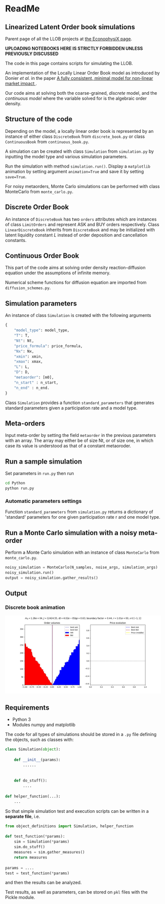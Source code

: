 # ReadMe 

## Linearized Latent Order book simulations
Parent page of all the LLOB projects at  [the EconophysiX page](https://econophysix-confluence.atlassian.net/wiki/spaces/RES/pages/43679790/LLOBs).


**UPLOADING NOTEBOOKS HERE IS STRICTLY FORBIDDEN UNLESS PREVIOUSLY DISCUSSED**

The code in this page contains scripts for simulating the LLOB.


An implementation of the Locally Linear Order Book model as introduced by Donier *et al.* in the paper [A fully consistent, minimal model for non-linear market impact ](https://https://arxiv.org/abs/1412.0141).

Our code aims at solving both the coarse-grained, *discrete* model, and the *continuous model* where the variable solved for is the algebraic order density.

## Structure of the code

Depending on the model, a locally linear order book is represented by an instance of either class `DiscreteBook` from `discrete_book.py` or class `ContinuousBook` from `continuous_book.py`.

A simulation can be created with class `Simulation` from `simulation.py` by inputting the model type and various simulation parameters.

Run the simulation with method `simulation.run()`. Display a `matplotlib` animation by setting argument `animation=True` and save it by setting `save=True`.

For noisy metaorders, Monte Carlo simulations can be performed with class MonteCarlo from `monte_carlo.py`.

## Discrete Order Book

An instance of `DiscreteBook` has two `orders` attributes which are instances of class `LimitOrders` and represent ASK and BUY orders respectively.
Class `LinearDiscreteBook` inherits from `DiscreteBook` and may be initialized with latent liquidity constant *L* instead of order deposition and cancellation constants.

## Continuous Order Book

This part of the code aims at solving order density reaction-diffusion equation under the assumptions of infinite memory.

Numerical scheme functions for diffusion equation are imported from `diffusion_schemes.py`.

## Simulation parameters

An instance of class `Simulation` is created with the following arguments
```python
{
	"model_type": model_type,
	"T": T,
	"Nt": Nt,
	"price_formula": price_formula,
	"Nx": Nx,
	"xmin": xmin,
	"xmax": xmax,
	"L": L,
	"D": D,
	"metaorder": [m0],
	"n_start" : n_start,
	"n_end" : n_end.
}
```

Class `Simulation` provides a function `standard_parameters` that generates standard parameters given a participation rate and a model type.

## Meta-orders
Input meta-order by setting the field `metaorder` in the previous parameters with an array. The array may either be of size Nt, or of size one, in which case its value is understood as that of a constant metaoroder.

## Run a sample simulation
Set parameters in `run.py` then run

```bash
cd Python
python run.py
```

### Automatic parameters settings

Function `standard_parameters` from `simulation.py` returns a dictionary of 'standard' parameters for one given participation rate r and one model type.


## Run a Monte Carlo simulation with a noisy meta-order

Perform a Monte Carlo simulation with an instance of class `MonteCarlo` from `monte_carlo.py`.

```Python
noisy_simulation = MonteCarlo(N_samples, noise_args, simulation_args)
noisy_simulation.run()
output = noisy_simulation.gather_results()
```

## Output

### Discrete book animation
![Discrete book animation](demo/execution.gif)


## Requirements
* Python 3
* Modules numpy and matplotlib


The code for all types of simulations should be stored in a `.py` file defining the objects, such as classes with:

```python
class Simulation(object):

	def __init__(params):
		...... 


    def do_stuff():
		....
        
def helper_function(...):
    ...
```


So that simple simulation test and execution scripts can be written in a **separate file**, i.e.

```python
from object_definitions import Simulation, helper_function

def test_function(*params):
	sim = Simulation(*params)
	sim.do_stuff()
	measures = sim.gather_measures()
	return measures

params = ....
test = test_function(*params)
```
and then the results can be analyzed.

Test results, as well as parameters, can be stored on `pkl` files with the Pickle module.

